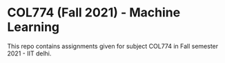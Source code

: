 # **COL774 (Fall 2021) - Machine Learning**

This repo contains assignments given for subject COL774 in Fall semester 2021 - IIT delhi.